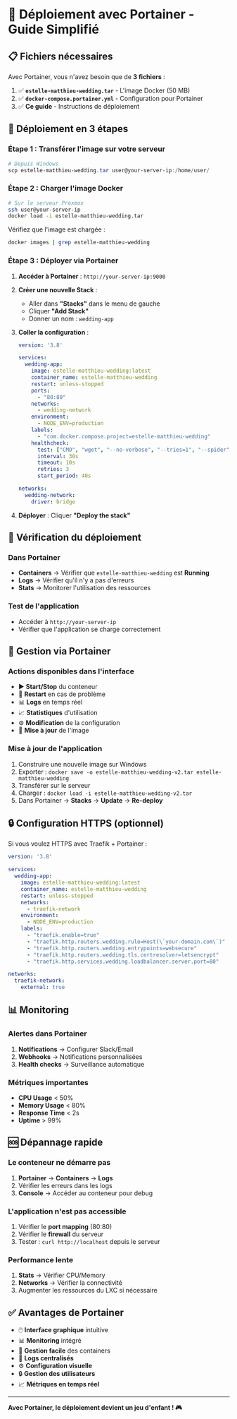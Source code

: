 # 🐳 Déploiement avec Portainer - Guide Simplifié

## 📋 Fichiers nécessaires

Avec Portainer, vous n'avez besoin que de **3 fichiers** :

1. ✅ **`estelle-matthieu-wedding.tar`** - L'image Docker (50 MB)
2. ✅ **`docker-compose.portainer.yml`** - Configuration pour Portainer
3. ✅ **Ce guide** - Instructions de déploiement

## 🚀 Déploiement en 3 étapes

### Étape 1 : Transférer l'image sur votre serveur

```powershell
# Depuis Windows
scp estelle-matthieu-wedding.tar user@your-server-ip:/home/user/
```

### Étape 2 : Charger l'image Docker

```bash
# Sur le serveur Proxmox
ssh user@your-server-ip
docker load -i estelle-matthieu-wedding.tar
```

Vérifiez que l'image est chargée :
```bash
docker images | grep estelle-matthieu-wedding
```

### Étape 3 : Déployer via Portainer

1. **Accéder à Portainer** : `http://your-server-ip:9000`

2. **Créer une nouvelle Stack** :
   - Aller dans **"Stacks"** dans le menu de gauche
   - Cliquer **"Add Stack"**
   - Donner un nom : `wedding-app`

3. **Coller la configuration** :
   ```yaml
   version: '3.8'

   services:
     wedding-app:
       image: estelle-matthieu-wedding:latest
       container_name: estelle-matthieu-wedding
       restart: unless-stopped
       ports:
         - "80:80"
       networks:
         - wedding-network
       environment:
         - NODE_ENV=production
       labels:
         - "com.docker.compose.project=estelle-matthieu-wedding"
       healthcheck:
         test: ["CMD", "wget", "--no-verbose", "--tries=1", "--spider", "http://localhost/"]
         interval: 30s
         timeout: 10s
         retries: 3
         start_period: 40s

   networks:
     wedding-network:
       driver: bridge
   ```

4. **Déployer** : Cliquer **"Deploy the stack"**

## 🎯 Vérification du déploiement

### Dans Portainer
- **Containers** → Vérifier que `estelle-matthieu-wedding` est **Running**
- **Logs** → Vérifier qu'il n'y a pas d'erreurs
- **Stats** → Monitorer l'utilisation des ressources

### Test de l'application
- Accéder à `http://your-server-ip`
- Vérifier que l'application se charge correctement

## 🔧 Gestion via Portainer

### Actions disponibles dans l'interface
- ▶️ **Start/Stop** du conteneur
- 🔄 **Restart** en cas de problème
- 📊 **Logs** en temps réel
- 📈 **Statistiques** d'utilisation
- ⚙️ **Modification** de la configuration
- 🔄 **Mise à jour** de l'image

### Mise à jour de l'application
1. Construire une nouvelle image sur Windows
2. Exporter : `docker save -o estelle-matthieu-wedding-v2.tar estelle-matthieu-wedding`
3. Transférer sur le serveur
4. Charger : `docker load -i estelle-matthieu-wedding-v2.tar`
5. Dans Portainer → **Stacks** → **Update** → **Re-deploy**

## 🔒 Configuration HTTPS (optionnel)

Si vous voulez HTTPS avec Traefik + Portainer :

```yaml
version: '3.8'

services:
  wedding-app:
    image: estelle-matthieu-wedding:latest
    container_name: estelle-matthieu-wedding
    restart: unless-stopped
    networks:
      - traefik-network
    environment:
      - NODE_ENV=production
    labels:
      - "traefik.enable=true"
      - "traefik.http.routers.wedding.rule=Host(\`your-domain.com\`)"
      - "traefik.http.routers.wedding.entrypoints=websecure"
      - "traefik.http.routers.wedding.tls.certresolver=letsencrypt"
      - "traefik.http.services.wedding.loadbalancer.server.port=80"

networks:
  traefik-network:
    external: true
```

## 📊 Monitoring

### Alertes dans Portainer
1. **Notifications** → Configurer Slack/Email
2. **Webhooks** → Notifications personnalisées
3. **Health checks** → Surveillance automatique

### Métriques importantes
- **CPU Usage** < 50%
- **Memory Usage** < 80%
- **Response Time** < 2s
- **Uptime** > 99%

## 🆘 Dépannage rapide

### Le conteneur ne démarre pas
1. **Portainer** → **Containers** → **Logs**
2. Vérifier les erreurs dans les logs
3. **Console** → Accéder au conteneur pour debug

### L'application n'est pas accessible
1. Vérifier le **port mapping** (80:80)
2. Vérifier le **firewall** du serveur
3. Tester : `curl http://localhost` depuis le serveur

### Performance lente
1. **Stats** → Vérifier CPU/Memory
2. **Networks** → Vérifier la connectivité
3. Augmenter les ressources du LXC si nécessaire

## ✅ Avantages de Portainer

- 🖱️ **Interface graphique** intuitive
- 📊 **Monitoring** intégré
- 🔄 **Gestion facile** des containers
- 📝 **Logs centralisés**
- ⚙️ **Configuration visuelle**
- 🔒 **Gestion des utilisateurs**
- 📈 **Métriques en temps réel**

---

**Avec Portainer, le déploiement devient un jeu d'enfant ! 🎮**
